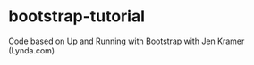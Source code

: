bootstrap-tutorial
==================

Code based on Up and Running with Bootstrap with Jen Kramer (Lynda.com)

